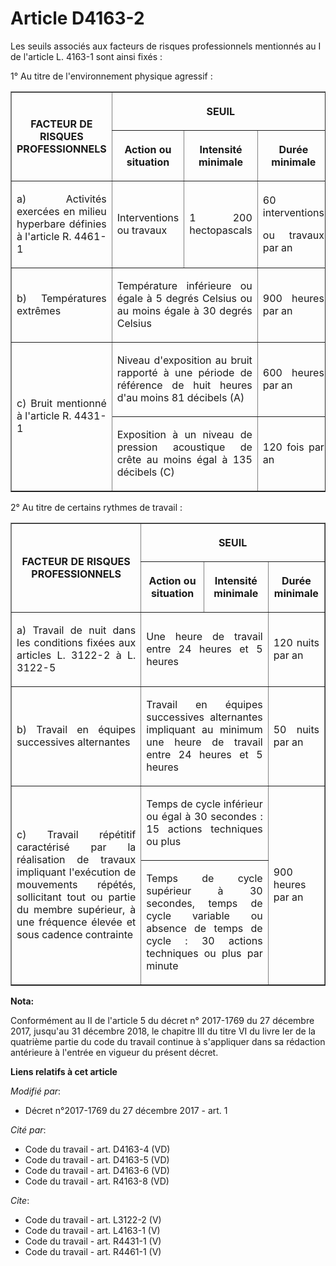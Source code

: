 # Article D4163-2

Les seuils associés aux facteurs de risques professionnels mentionnés au I de l'article L. 4163-1 sont ainsi fixés : 

1° Au titre de l'environnement physique agressif : 

<table border="1">
  <tbody>
    <tr>
      <th rowspan="2">

FACTEUR DE RISQUES PROFESSIONNELS </th>
      <th colspan="3">

SEUIL </th>
    </tr>
    <tr>
      <th>

Action ou situation </th>
      <th>

Intensité minimale </th>
      <th>

Durée minimale </th>
    </tr>
    <tr>
      <td align="justify">

a) Activités exercées en milieu hyperbare définies à l'article R. 4461-1 
</td>
      <td align="justify">

Interventions ou travaux </td>
      <td align="justify">

1 200 hectopascals </td>
      <td align="justify">

60 interventions 

ou travaux par an </td>
    </tr>
    <tr>
      <td align="justify">

b) Températures extrêmes </td>
      <td align="justify" colspan="2">

Température inférieure ou égale à 5 degrés Celsius ou au moins égale à 30 degrés Celsius </td>
      <td align="justify">

900 heures par an </td>
    </tr>
    <tr>
      <td align="justify" rowspan="2">

c) Bruit mentionné à l'article R. 4431-1 
</td>
      <td align="justify" colspan="2">

Niveau d'exposition au bruit rapporté à une période de référence de huit heures d'au moins 81 décibels (A) </td>
      <td align="justify">

600 heures par an </td>
    </tr>
    <tr>
      <td align="justify" colspan="2">

Exposition à un niveau de pression acoustique de crête au moins égal à 135 décibels (C) </td>
      <td align="justify">

120 fois par an </td>
    </tr>
  </tbody>
</table>

2° Au titre de certains rythmes de travail : 

<table border="1">
  <tbody>
    <tr>
      <th rowspan="2">

FACTEUR DE RISQUES PROFESSIONNELS </th>
      <th colspan="3">

SEUIL </th>
    </tr>
    <tr>
      <th>

Action ou situation </th>
      <th>

Intensité minimale </th>
      <th>

Durée minimale </th>
    </tr>
    <tr>
      <td align="justify">

a) Travail de nuit dans les conditions fixées aux articles L. 3122-2 à L. 3122-5
</td>
      <td align="justify" colspan="2">

Une heure de travail entre 24 heures et 5 heures </td>
      <td align="justify">

120 nuits par an </td>
    </tr>
    <tr>
      <td align="justify">

b) Travail en équipes successives alternantes </td>
      <td align="justify" colspan="2">

Travail en équipes successives alternantes impliquant au minimum une heure de travail entre 24 heures et 5 heures </td>
      <td align="justify">

50 nuits par an </td>
    </tr>
    <tr>
      <td align="justify" rowspan="2">

c) Travail répétitif caractérisé par la réalisation de travaux impliquant l'exécution de mouvements répétés, sollicitant tout
ou partie du membre supérieur, à une fréquence élevée et sous cadence contrainte </td>
      <td align="justify" colspan="2">

Temps de cycle inférieur ou égal à 30 secondes : 15 actions techniques ou plus </td>
      <td align="justify" rowspan="2">

900 heures par an </td>
    </tr>
    <tr>
      <td align="justify" colspan="2">

Temps de cycle supérieur à 30 secondes, temps de cycle variable ou absence de temps de cycle : 30 actions techniques ou plus
par minute</td>
    </tr>
  </tbody>
</table>

**Nota:**

Conformément au II de l'article 5 du décret n° 2017-1769 du 27 décembre 2017, jusqu'au 31 décembre 2018, le chapitre III du
titre VI du livre Ier de la quatrième partie du code du travail continue à s'appliquer dans sa rédaction antérieure à
l'entrée en vigueur du présent décret.

**Liens relatifs à cet article**

_Modifié par_:

  - Décret n°2017-1769 du 27 décembre 2017 - art. 1

_Cité par_:

  - Code du travail - art. D4163-4 (VD)
  - Code du travail - art. D4163-5 (VD)
  - Code du travail - art. D4163-6 (VD)
  - Code du travail - art. R4163-8 (VD)

_Cite_:

  - Code du travail - art. L3122-2 (V)
  - Code du travail - art. L4163-1 (V)
  - Code du travail - art. R4431-1 (V)
  - Code du travail - art. R4461-1 (V)

